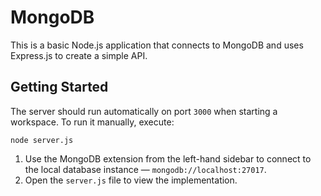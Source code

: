 # MongoDB

This is a basic Node.js application that connects to MongoDB and uses Express.js to create a simple API.

## Getting Started

The server should run automatically on port `3000` when starting a workspace. To run it manually, execute:

```
node server.js
```

1. Use the MongoDB extension from the left-hand sidebar to connect to the local database instance — `mongodb://localhost:27017`.
1. Open the `server.js` file to view the implementation.
